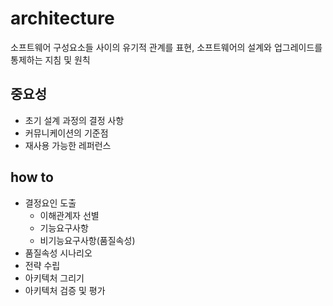 # architecture

소프트웨어 구성요소들 사이의 유기적 관계를 표현, 소프트웨어의 설계와 업그레이드를 통제하는 지침 및 원칙

## 중요성

- 초기 설계 과정의 결정 사항
- 커뮤니케이션의 기준점
- 재사용 가능한 레퍼런스

## how to

- 결정요인 도출
  - 이해관계자 선별
  - 기능요구사항
  - 비기능요구사항(품질속성)
- 품질속성 시나리오
- 전략 수립
- 아키텍처 그리기
- 아키텍처 검증 및 평가